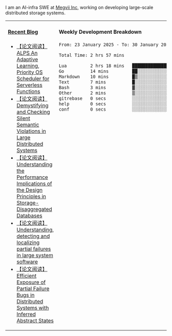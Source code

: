 I am an AI-infra SWE at [Megvii Inc](https://en.megvii.com/), working on developing large-scale distributed storage systems.

<table width="960px">
<tr>
<td valign="top" width="50%">

#### <a href="https://www.kongjun18.me" target="_blank">Recent Blog</a>

<!-- BLOG-POST-LIST:START -->
- [【论文阅读】ALPS An Adaptive Learning, Priority OS Scheduler for Serverless Functions](https://kongjun18.github.io/posts/alps-an-adaptive-learning-priority-os-scheduler-for-serverless-functions/)
- [【论文阅读】Demystifying and Checking Silent Semantic Violations in Large Distributed Systems](https://kongjun18.github.io/posts/demystifying-and-checking-silent-semantic-violations-in-large-distributed-systems/)
- [【论文阅读】Understanding the Performance Implications of the Design Principles in Storage-Disaggregated Databases](https://kongjun18.github.io/posts/understanding-the-performance-implications-of-the-design-principles-in-storage-disaggregated-databases/)
- [【论文阅读】Understanding, detecting and localizing partial failures in large system software](https://kongjun18.github.io/posts/understanding-detecting-and-localizing-partial-failures-in-large-system-software/)
- [【论文阅读】Efficient Exposure of Partial Failure Bugs in Distributed Systems with Inferred Abstract States](https://kongjun18.github.io/posts/efficient-exposure-of-partial-failure-bugs-in-distributed-systems-with-inferred-abstract-states/)
<!-- BLOG-POST-LIST:END -->

</td>
<td valign="top" width="50%">

#### Weekly Development Breakdown

<!--START_SECTION:waka-->

```txt
From: 23 January 2025 - To: 30 January 2025

Total Time: 2 hrs 57 mins

Lua         2 hrs 18 mins   ███████████████████▓░░░░░   78.05 %
Go          14 mins         ██░░░░░░░░░░░░░░░░░░░░░░░   08.07 %
Markdown    10 mins         █▒░░░░░░░░░░░░░░░░░░░░░░░   05.97 %
Text        7 mins          █░░░░░░░░░░░░░░░░░░░░░░░░   03.97 %
Bash        3 mins          ▓░░░░░░░░░░░░░░░░░░░░░░░░   02.00 %
Other       2 mins          ▒░░░░░░░░░░░░░░░░░░░░░░░░   01.26 %
gitrebase   0 secs          ░░░░░░░░░░░░░░░░░░░░░░░░░   00.39 %
help        0 secs          ░░░░░░░░░░░░░░░░░░░░░░░░░   00.25 %
conf        0 secs          ░░░░░░░░░░░░░░░░░░░░░░░░░   00.03 %
```

<!--END_SECTION:waka-->
</td>
</tr>

</table>
